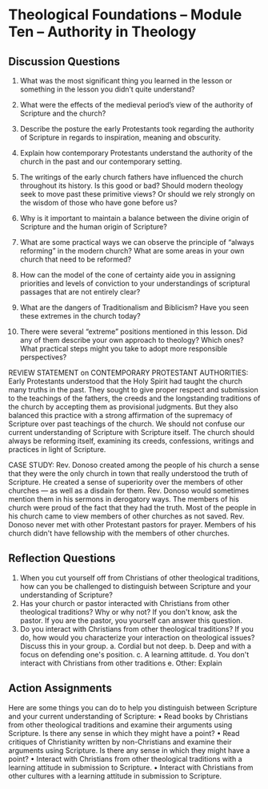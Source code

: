 	
# Theological Foundations – Module Ten – Authority in Theology
## Discussion Questions 

1.	What was the most significant thing you learned in the lesson or something in the lesson you didn’t quite understand?


2.	What were the effects of the medieval period’s view of the authority of Scripture and the church?


3.	Describe the posture the early Protestants took regarding the authority of Scripture in regards to inspiration, meaning and obscurity.


4.	Explain how contemporary Protestants understand the authority of the church in the past and our contemporary setting.


5.	The writings of the early church fathers have influenced the church throughout its history. Is this good or bad? Should modern theology seek to move past these primitive views? Or should we rely strongly on the wisdom of those who have gone before us?


6.	Why is it important to maintain a balance between the divine origin of Scripture and the human origin of Scripture?


7.	What are some practical ways we can observe the principle of “always reforming” in the modern church? What are some areas in your own church that need to be reformed?


8.	How can the model of the cone of certainty aide you in assigning priorities and levels of conviction to your understandings of scriptural passages that are not entirely clear?


9.	What are the dangers of Traditionalism and Biblicism? Have you seen these extremes in the church today? 


10.	There were several “extreme” positions mentioned in this lesson. Did any of them describe your own approach to theology? Which ones? What practical steps might you take to adopt more responsible perspectives?
 
REVIEW STATEMENT on CONTEMPORARY PROTESTANT AUTHORITIES: Early Protestants understood that the Holy Spirit had taught the church many truths in the past. They sought to give proper respect and submission to the teachings of the fathers, the creeds and the longstanding traditions of the church by accepting them as provisional judgments. But they also balanced this practice with a strong affirmation of the supremacy of Scripture over past teachings of the church. We should not confuse our current understanding of Scripture with Scripture itself. The church should always be reforming itself, examining its creeds, confessions, writings and practices in light of Scripture. 

CASE STUDY: Rev. Donoso created among the people of his church a sense that they were the only church in town that really understood the truth of Scripture. He created a sense of superiority over the members of other churches — as well as a disdain for them. Rev. Donoso would sometimes mention them in his sermons in derogatory ways. The members of his church were proud of the fact that they had the truth. Most of the people in his church came to view members of other churches as not saved. Rev. Donoso never met with other Protestant pastors for prayer. Members of his church didn't have fellowship with the members of other churches.
## Reflection Questions
1.	When you cut yourself off from Christians of other theological traditions, how can you be challenged to distinguish between Scripture and your understanding of Scripture?  
2.	Has your church or pastor interacted with Christians from other theological traditions? Why or why not? If you don't know, ask the pastor. If you are the pastor, you yourself can answer this question.
3.	Do you interact with Christians from other theological traditions? If you do, how would you characterize your interaction on theological issues? Discuss this in your group.
a.	Cordial but not deep.
b.	Deep and with a focus on defending one's position.
c.	A learning attitude.
d.	You don't interact with Christians from other traditions
e.	Other: Explain
## Action Assignments
Here are some things you can do to help you distinguish between Scripture and your current understanding of Scripture:
•	Read books by Christians from other theological traditions and examine their arguments using Scripture. Is there any sense in which they might have a point?
•	Read critiques of Christianity written by non-Christians and examine their arguments using Scripture. Is there any sense in which they might have a point?
•	Interact with Christians from other theological traditions with a learning attitude in submission to Scripture.
•	Interact with Christians from other cultures with a learning attitude in submission to Scripture. 

